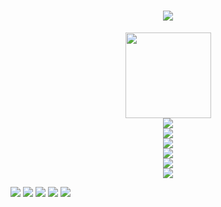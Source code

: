 <h1 align="center"> <a href="https://github.com/zjx-kimi/"> <img src="https://readme-typing-svg.herokuapp.com/?lines=小钟同学祝您今天愉快!&center=true&size=27"> </a> </h1>

<div align="center"> <img height="137px" src="https://github-readme-stats.vercel.app/api?username=zjx-kimi&hide_title=true&hide_border=true&show_icons=trueline_height=21&text_color=000&icon_color=000&bg_color=0,ea6161,ffc64d,fffc4d,52fa5a&theme=graywhite" /> </div>

<div align="center"> <img src="https://github-readme-stats.vercel.app/api/top-langs/?username=zjx-kimi&hide_title=true&hide_border=true&layout=compact&langs_count=6&text_color=000&icon_color=fff&bg_color=0,52fa5a,4dfcff,c64dff&theme=graywhite" /> </div>

<div align="center"> <img src="https://github-profile-trophy.vercel.app/?username=zjx-kimi" /> </div>

<div align="center"> <img src="https://visitor-badge.glitch.me/badge?page_id=zjx-kimi" /> </div>

<div align="center"> <img src="https://activity-graph.herokuapp.com/graph?username=zjx-kimi&theme=xcode" /> </div>

<div align="center"> <img src="https://github-readme-streak-stats.herokuapp.com/?user=zjx-kimi" /> </div>

<div align="center"> <img src="https://stats.justsong.cn/api/csdn?id=m0_73085893"> </div>

<img src="https://komarev.com/ghpvc/?username=sun0225SUN&label=Views&color=0e75b6&style=flat"/> [<img src="http://img.shields.io/badge/Online--Judge-%E7%A0%81%E6%8B%93-brightgreen" />](https://6bea298b.r17.cpolar.top/)
[<img src="http://img.shields.io/badge/%E7%BD%91%E7%9B%98-nextcloud-brightgreen"/>](https://d0ba245.r3.cpolar.cn/)
[<img src="http://img.shields.io/badge/%E6%B4%9B%E8%B0%B7-kimi0705-blue"/>](https://www.luogu.com.cn/user/637788)
[<img src="http://img.shields.io/badge/CodeForces-kimi2011-brightgreen"/>](https://codeforces.com/profile/kimi2011)
